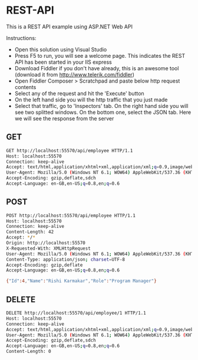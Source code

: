 REST-API
========

This is a REST API example using ASP.NET Web API

Instructions:
- Open this solution using Visual Studio
- Press F5 to run, you will see a welcome page. This indicates the REST API has been started in your IIS express
- Download Fiddler if you don't have already, this is an awesome tool (download it from http://www.telerik.com/fiddler)
- Open Fiddler Composer > Scratchpad and paste below http request contents
- Select any of the request and hit the 'Execute' button
- On the left hand side you will the http traffic that you just made
- Select that traffic, go to 'Inspectors' tab. On the right hand side you will see two splitted windows. On the bottom one, select the JSON tab. Here we will see the response from the server

GET
--------------

```sh
GET http://localhost:55570/api/employee HTTP/1.1
Host: localhost:55570
Connection: keep-alive
Accept: text/html,application/xhtml+xml,application/xml;q=0.9,image/webp,*/*;q=0.8
User-Agent: Mozilla/5.0 (Windows NT 6.1; WOW64) AppleWebKit/537.36 (KHTML, like Gecko) Chrome/38.0.2125.111 Safari/537.36
Accept-Encoding: gzip,deflate,sdch
Accept-Language: en-GB,en-US;q=0.8,en;q=0.6
```

POST
--------------

```sh
POST http://localhost:55570/api/employee HTTP/1.1
Host: localhost:55570
Connection: keep-alive
Content-Length: 42
Accept: */*
Origin: http://localhost:55570
X-Requested-With: XMLHttpRequest
User-Agent: Mozilla/5.0 (Windows NT 6.1; WOW64) AppleWebKit/537.36 (KHTML, like Gecko) Chrome/38.0.2125.111 Safari/537.36
Content-Type: application/json; charset=UTF-8
Accept-Encoding: gzip,deflate
Accept-Language: en-GB,en-US;q=0.8,en;q=0.6

{"Id":4,"Name":"Rishi Karmakar","Role":"Program Manager"}
```

DELETE
--------------

```sh
DELETE http://localhost:55570/api/employee/1 HTTP/1.1
Host: localhost:55570
Connection: keep-alive
Accept: text/html,application/xhtml+xml,application/xml;q=0.9,image/webp,*/*;q=0.8
User-Agent: Mozilla/5.0 (Windows NT 6.1; WOW64) AppleWebKit/537.36 (KHTML, like Gecko) Chrome/38.0.2125.111 Safari/537.36
Accept-Encoding: gzip,deflate,sdch
Accept-Language: en-GB,en-US;q=0.8,en;q=0.6
Content-Length: 0
```
